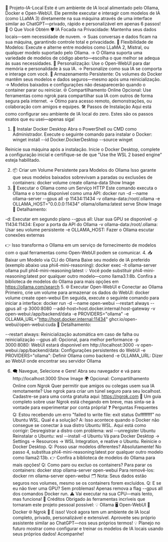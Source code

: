 🚀 Projeto-IA-Local
Este é um ambiente de IA local alimentado pelo Ollama, Docker e Open-WebUI. Ele permite executar e interagir com modelos de IA (como LLaMA 3) diretamente na sua máquina através de uma interface similar ao ChatGPT—privado, rápido e personalizável em apenas 6 passos!
🎯 O Que Você Obtém
🛡️ IA Focada na Privacidade: Mantenha seus dados locais—sem necessidade de nuvem.
→ Suas conversas e dados ficam na sua máquina, garantindo controle total e privacidade.
🧠 Flexibilidade de Modelos: Execute e alterne entre modelos como LLaMA 2, Mistral, ou qualquer modelo suportado pelo Ollama.
→ O Ollama suporta uma variedade de modelos de código aberto—escolha o que melhor se adequa às suas necessidades.
🧩 Personalização: Use o Open-WebUI para dar memória e personalidade à sua IA.
→ Personalize como sua IA se comporta e interage com você.
💾 Armazenamento Persistente: Os volumes do Docker mantêm seus modelos e dados seguros—mesmo após uma reinicialização.
→ Modelos baixados e configurações não desaparecerão quando o container parar ou reiniciar.
🌐 Compartilhamento Online Opcional: Use ferramentas como ngrok para compartilhar sua IA com outros de forma segura pela internet.
→ Ótimo para acesso remoto, demonstrações, ou colaboração com amigos e equipes.
🛠️ Passos de Instalação
Aqui está como configurar seu ambiente de IA local do zero. Estes são os passos exatos que eu usei—apenas siga!
1. 🔧 Instalar Docker Desktop
Abra o PowerShell ou CMD como Administrador.
Execute o seguinte comando para instalar o Docker:
winget install --id Docker.DockerDesktop --source winget

Reinicie sua máquina após a instalação. Inicie o Docker Desktop, complete a configuração inicial e certifique-se de que "Use the WSL 2 based engine" esteja habilitado.

2. 📦 Criar um Volume Persistente para Modelos do Ollama
Isso garante que seus modelos baixados sobrevivam a paradas ou exclusões de containers:
docker volume create ollama-data
Show Image
3. 🤖 Executar o Ollama como um Serviço HTTP
Este comando executa o Ollama e o torna disponível como uma API:
docker run -d --name ollama-server --gpus all -p 11434:11434 -v ollama-data:/root/.ollama -e OLLAMA_HOST="0.0.0.0:11434" ollama/ollama:latest serve
Show Image
📘 Detalhamento:

-d: Executar em segundo plano
--gpus all: Usar sua GPU se disponível
-p 11434:11434: Expor a porta da API do Ollama
-v ollama-data:/root/.ollama: Usar seu volume persistente
-e OLLAMA_HOST: Fazer o Ollama escutar conexões externas

👉 Isso transforma o Ollama em um serviço de fornecimento de modelos com o qual ferramentas como Open-WebUI podem se comunicar.
4. 📥 Baixar um Modelo via CLI do Ollama
Baixe seu modelo de IA preferido (exemplo abaixo usa phi4-mini-reasoning):
docker exec -it ollama-server ollama pull phi4-mini-reasoning:latest
💡 Você pode substituir phi4-mini-reasoning:latest por qualquer outro modelo—como llama3.1:8b. Confira a biblioteca de modelos do Ollama para mais opções em https://ollama.com/search
5. 🌐 Executar Open-WebUI e Conectar ao Ollama
Primeiro, crie um volume para armazenar os dados do WebUI:
docker volume create open-webui
Em seguida, execute o seguinte comando para iniciar a interface:
docker run -d --name open-webui --restart always --gpus all -p 3000:8080 --add-host=host.docker.internal:host-gateway -v open-webui:/app/backend/data -e PROVIDERS="ollama" -e OLLAMA_URL="http://host.docker.internal:11434" ghcr.io/open-webui/open-webui:cuda
📘 Detalhamento:

--restart always: Reinicialização automática em caso de falha ou reinicialização
--gpus all: Opcional, para melhor performance
-p 3000:8080: WebUI estará disponível em http://localhost:3000
-v open-webui:/app/backend/data: Configurações persistentes do WebUI
-e PROVIDERS="ollama": Definir Ollama como backend
-e OLLAMA_URL: Dizer ao WebUI onde encontrar seu servidor Ollama

6. 🗨️ Navegue, Selecione e Gere!
Abra seu navegador e vá para:
http://localhost:3000
Show Image
🌍 Opcional: Compartilhamento Online com Ngrok
Quer permitir que amigos ou colegas usem sua IA remotamente? Use ngrok para criar um túnel seguro para seu localhost.
Cadastre-se para uma conta gratuita aqui: https://ngrok.com
📝 Um guia completo sobre usar Ngrok está chegando em breve, mas sinta-se à vontade para experimentar por conta própria!
❓ Perguntas Frequentes
Q: Estou recebendo um erro "failed to write file: exit status 0xffffffff" no Ubuntu WSL. Qual é a solução?
A: Isso acontece quando o Docker não consegue se conectar à sua distro Ubuntu WSL. Aqui está como corrigir:
Desregistrar a distro com problema:
wsl --unregister Ubuntu
Reinstalar o Ubuntu:
wsl --install -d Ubuntu
Vá para Docker Desktop → Settings → Resources → WSL Integration, e reative o Ubuntu.
Reinicie o Docker Desktop.
Q: Posso usar modelos diferentes?
Absolutamente! No passo 4, substitua phi4-mini-reasoning:latest por qualquer outro modelo como llama2:13b.
👉 Confira a biblioteca de modelos do Ollama para mais opções!
Q: Como paro ou excluo os containers?
Para parar os containers:
docker stop ollama-server open-webui
Para removê-los:
docker rm ollama-server open-webui
🗂️ Nota: Seus dados estão seguros nos volumes, mesmo se os containers forem excluídos.
Q: E se eu não tiver uma GPU?
Sem problemas! Apenas remova a flag --gpus all dos comandos Docker run.
⚠️ Vai executar na sua CPU—mais lento, mas funciona!
👏 Créditos
Obrigado às ferramentas incríveis que tornaram este projeto pessoal possível:
💡 Ollama
🖥️ Open-WebUI
🐳 Docker
🌐 Ngrok
💬 É isso! Você agora tem um ambiente de IA local completo, privado, personalizável e extensível. Aproveite seu próprio assistente similar ao ChatGPT—nos seus próprios termos!
💡 Planejo no futuro mostrar como configurar e treinar os modelos de IA locais usando seus próprios dados! Acompanhe!
